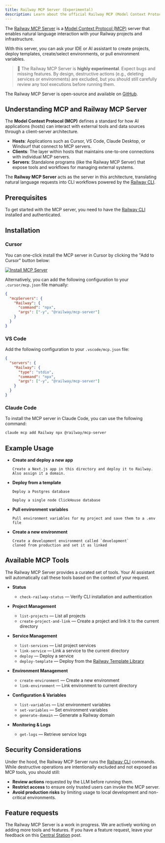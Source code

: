 ```yaml
---
title: Railway MCP Server (Experimental)
description: Learn about the official Railway MCP (Model Context Protocol) server and how to use it.
---
```



The [Railway MCP Server](https://github.com/railwayapp/railway-mcp-server) is a [Model Context Protocol (MCP)](https://modelcontextprotocol.org) server that enables natural language interaction with your Railway projects and infrastructure.

With this server, you can ask your IDE or AI assistant to create projects, deploy templates, create/select environments, or pull environment variables.


> 🚨 The Railway MCP Server is **highly experimental**. Expect bugs and missing features. By design, destructive actions (e.g., deleting services or environments) are excluded, but you should still carefully review any tool executions before running them.

The Railway MCP Server is open-source and available on [GitHub](https://github.com/railwayapp/railway-mcp-server).

## Understanding MCP and Railway MCP Server

The **Model Context Protocol (MCP)** defines a standard for how AI applications (hosts) can interact with external tools and data sources through a client-server architecture.

* **Hosts**: Applications such as Cursor, VS Code, Claude Desktop, or Windsurf that connect to MCP servers.
* **Clients**: The layer within hosts that maintains one-to-one connections with individual MCP servers.
* **Servers**: Standalone programs (like the Railway MCP Server) that expose tools and workflows for managing external systems.

The **Railway MCP Server** acts as the server in this architecture, translating natural language requests into CLI workflows powered by the [Railway CLI](/guides/cli).

## Prerequisites

To get started with the MCP server, you need to have the [Railway CLI](/guides/cli) installed and authenticated.

## Installation

### Cursor

You can one-click install the MCP server in Cursor by clicking the "Add to Cursor" button below:

[![Install MCP Server](https://cursor.com/deeplink/mcp-install-dark.svg)](https://cursor.com/en/install-mcp?name=Railway&config=eyJjb21tYW5kIjoibnB4IC15IEByYWlsd2F5L21jcC1zZXJ2ZXIifQ%3D%3D)

Alternatively, you can add the following configuration to your `.cursor/mcp.json` file manually:

```json
{
  "mcpServers": {
    "Railway": {
      "command": "npx",
      "args": ["-y", "@railway/mcp-server"]
    }
  }
}
```

### VS Code

Add the following configuration to your `.vscode/mcp.json` file:

```json
{
  "servers": {
    "Railway": {
      "type": "stdio",
      "command": "npx",
      "args": ["-y", "@railway/mcp-server"]
    }
  }
}
```


### Claude Code

To install the MCP server in Claude Code, you can use the following command:

```bash
claude mcp add Railway npx @railway/mcp-server
```


## Example Usage

* **Create and deploy a new app**

  ```text
  Create a Next.js app in this directory and deploy it to Railway.
  Also assign it a domain.
  ```

* **Deploy from a template**

  ```text
  Deploy a Postgres database
  ```

  ```text
  Deploy a single node ClickHouse database
  ```

* **Pull environment variables**

  ```text
  Pull environment variables for my project and save them to a .env file
  ```

* **Create a new environment**

  ```text
  Create a development environment called `development` 
  cloned from production and set it as linked
  ```

## Available MCP Tools

The Railway MCP Server provides a curated set of tools. Your AI assistant will automatically call these tools based on the context of your request.

* **Status**

  * `check-railway-status` — Verify CLI installation and authentication

* **Project Management**

  * `list-projects` — List all projects
  * `create-project-and-link` — Create a project and link it to the current directory

* **Service Management**

  * `list-services` — List project services
  * `link-service` — Link a service to the current directory
  * `deploy` — Deploy a service
  * `deploy-template` — Deploy from the [Railway Template Library](https://railway.com/deploy)

* **Environment Management**

  * `create-environment` — Create a new environment
  * `link-environment` — Link environment to current directory

* **Configuration & Variables**

  * `list-variables` — List environment variables
  * `set-variables` — Set environment variables
  * `generate-domain` — Generate a Railway domain

* **Monitoring & Logs**

  * `get-logs` — Retrieve service logs

## Security Considerations

Under the hood, the Railway MCP Server runs the [Railway CLI](/guides/cli) commands. While destructive operations are intentionally excluded and not exposed as MCP tools, you should still:

* **Review actions** requested by the LLM before running them.
* **Restrict access** to ensure only trusted users can invoke the MCP server.
* **Avoid production risks** by limiting usage to local development and non-critical environments.

## Feature requests

The Railway MCP Server is a work in progress. We are actively working on adding more tools and features. If you have a feature request, leave your feedback on this [Central Station](https://station.railway.com/feedback/model-context-protocol-for-railway-railw-c040b796) post.